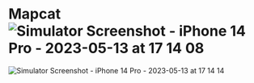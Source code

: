 # Mapcat![Simulator Screenshot - iPhone 14 Pro - 2023-05-13 at 17 14 08](https://github.com/frh0/Mapcat/assets/90031791/592ea043-9232-4f7c-aa59-cf3f239d5ecc)
![Simulator Screenshot - iPhone 14 Pro - 2023-05-13 at 17 14 14](https://github.com/frh0/Mapcat/assets/90031791/0461a308-7e0c-4c59-925e-65f26fa7c089)

